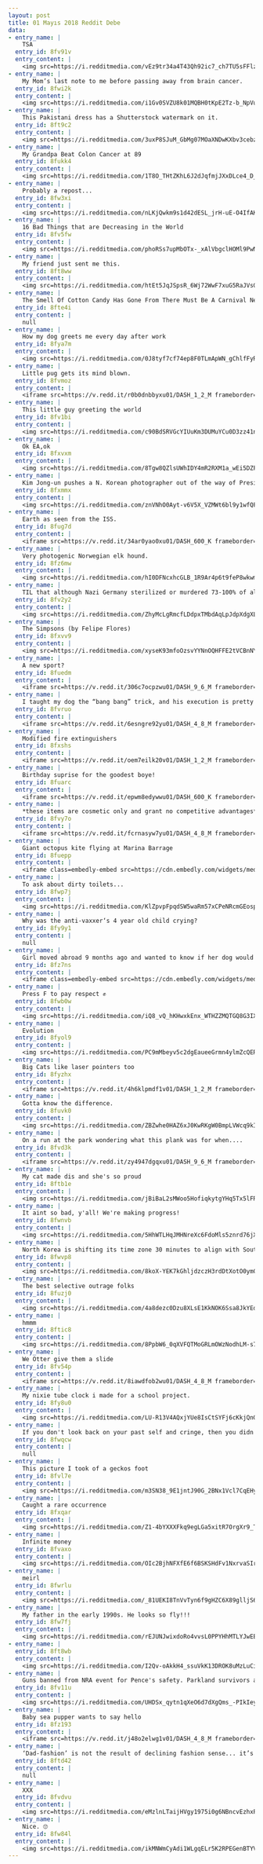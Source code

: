 ```yaml
---
layout: post
title: 01 Mayıs 2018 Reddit Debe
data:
- entry_name: |
    TSA
  entry_id: 8fv91v
  entry_content: |
    <img src=https://i.redditmedia.com/vEz9tr34a4T43Qh92ic7_ch7TU5sFFlzVSPOE-Dqqjk.jpg?s=bc73a5590b28eca42f5d471488398980 frameborder=0>
- entry_name: |
    My Mom’s last note to me before passing away from brain cancer.
  entry_id: 8fwi2k
  entry_content: |
    <img src=https://i.redditmedia.com/i1Gv0SVZU8k01MQBH0tKpE2Tz-b_NpVuR7dtRZTZEMM.jpg?s=b050b8fd1ca5547732a832592a0adf00 frameborder=0>
- entry_name: |
    This Pakistani dress has a Shutterstock watermark on it.
  entry_id: 8ft9c2
  entry_content: |
    <img src=https://i.redditmedia.com/3uxP8SJuM_GbMg07MOaXNDwKXbv3cebzaBzo5dkSxOM.jpg?s=b2d509e3fa6ac30ad233e68c59683089 frameborder=0>
- entry_name: |
    My Grandpa Beat Colon Cancer at 89
  entry_id: 8fukk4
  entry_content: |
    <img src=https://i.redditmedia.com/1T8O_THtZKhL6J2dJqfmjJXxDLce4_D_OBfB1mRBbtI.jpg?s=92939fcfbc7feb4c6b0d4374abfe5d5f frameborder=0>
- entry_name: |
    Probably a repost...
  entry_id: 8fw3xi
  entry_content: |
    <img src=https://i.redditmedia.com/nLKjQwkm9s1d42dESL_jrH-uE-O4IfAKB4WlV3PTi8Q.jpg?s=53978316167cffd93b8d1612d44ffc09 frameborder=0>
- entry_name: |
    16 Bad Things that are Decreasing in the World
  entry_id: 8fv5fw
  entry_content: |
    <img src=https://i.redditmedia.com/phoRSs7upMbOTx-_xAlVbgclHOMl9PwNyZ3JUPVXfFs.jpg?s=98a0895029fda0c8d7748dff93dd96c0 frameborder=0>
- entry_name: |
    My friend just sent me this.
  entry_id: 8ft8ww
  entry_content: |
    <img src=https://i.redditmedia.com/htEt5JqJSpsR_6Wj72WwF7xuG5RaJVsGkG1Qx47Q0UQ.jpg?s=ff72339767ac01d6de91f9c9899a13a5 frameborder=0>
- entry_name: |
    The Smell Of Cotton Candy Has Gone From There Must Be A Carnival Nearby to Who's The Douche Who's Vaping?.
  entry_id: 8fte4i
  entry_content: |
    null
- entry_name: |
    How my dog greets me every day after work
  entry_id: 8fya7m
  entry_content: |
    <img src=https://i.redditmedia.com/0J8tyf7cf74ep8F0TLmApWN_gChlfFyR_JtJIf2f5HM.jpg?s=16814adff83f60d0ef86e728b73f2dfb frameborder=0>
- entry_name: |
    Little pug gets its mind blown.
  entry_id: 8fvmoz
  entry_content: |
    <iframe src=https://v.redd.it/r0b0dnbbyxu01/DASH_1_2_M frameborder=0></iframe>
- entry_name: |
    This little guy greeting the world
  entry_id: 8fv1bi
  entry_content: |
    <img src=https://i.redditmedia.com/c90BdSRVGcYIUuKm3DUMuYCu0D3zz41n5N45wcgUirw.jpg?s=acaa9fa5b8539123b8574ac43d40126e frameborder=0>
- entry_name: |
    Ok EA,ok
  entry_id: 8fxvxm
  entry_content: |
    <img src=https://i.redditmedia.com/8Tgw8QZlsUWhIDY4mR2RXM1a_wEi5DZF-ExkXqyOOuc.png?s=77a3eafe4ba32b47175155b5547d2bdd frameborder=0>
- entry_name: |
    Kim Jong-un pushes a N. Korean photographer out of the way of President Moon.
  entry_id: 8fxmmx
  entry_content: |
    <img src=https://i.redditmedia.com/znVNhO0Ayt-v6V5X_VZMWt6bl9y1wfQFzf4_sAMcODg.gif?fm=jpg&s=aa33614d19354048fd634448c8be2dee frameborder=0>
- entry_name: |
    Earth as seen from the ISS.
  entry_id: 8fug7d
  entry_content: |
    <iframe src=https://v.redd.it/34ar0yao0xu01/DASH_600_K frameborder=0></iframe>
- entry_name: |
    Very photogenic Norwegian elk hound.
  entry_id: 8fz6mw
  entry_content: |
    <img src=https://i.redditmedia.com/hI0DFNcxhcGLB_1R9Ar4p6t9feP8wkwmMfuWeiDqXOQ.jpg?s=e1e5cb1dddb2089bfc546a89e49c2e71 frameborder=0>
- entry_name: |
    TIL that although Nazi Germany sterilized or murdered 73-100% of all schizophrenics in Germany (about 220K-269K people), there were no long-term effects on subsequent rates of schizophrenia in Germany. In fact, post WWII rates were unexpectedly high.
  entry_id: 8fv2y2
  entry_content: |
    <img src=https://i.redditmedia.com/ZhyMcLgRmcfLDdpxTMbdAqLpJdpXdgXLYank-HJqGKE.jpg?s=b23e9faf66c846f52b85e936afd209e7 frameborder=0>
- entry_name: |
    The Simpsons (by Felipe Flores)
  entry_id: 8fxvv9
  entry_content: |
    <img src=https://i.redditmedia.com/xyseK93mfoOzsvYYNnOQHFFE2tVCBnNYo1IZK3xGEWg.jpg?s=62a5c42a4e988125d079160a35ad144f frameborder=0>
- entry_name: |
    A new sport?
  entry_id: 8fuedm
  entry_content: |
    <iframe src=https://v.redd.it/306c7ocpzwu01/DASH_9_6_M frameborder=0></iframe>
- entry_name: |
    I taught my dog the “bang bang” trick, and his execution is pretty adorable.
  entry_id: 8fvruo
  entry_content: |
    <iframe src=https://v.redd.it/6esngre92yu01/DASH_4_8_M frameborder=0></iframe>
- entry_name: |
    Modified fire extinguishers
  entry_id: 8fxshs
  entry_content: |
    <iframe src=https://v.redd.it/oem7eilk20v01/DASH_1_2_M frameborder=0></iframe>
- entry_name: |
    Birthday suprise for the goodest boye!
  entry_id: 8fuarc
  entry_content: |
    <iframe src=https://v.redd.it/epwm8edywwu01/DASH_600_K frameborder=0></iframe>
- entry_name: |
    *these items are cosmetic only and grant no competitive advantages*
  entry_id: 8fvy7o
  entry_content: |
    <iframe src=https://v.redd.it/fcrnasyw7yu01/DASH_4_8_M frameborder=0></iframe>
- entry_name: |
    Giant octopus kite flying at Marina Barrage
  entry_id: 8fuepp
  entry_content: |
    <iframe class=embedly-embed src=https://cdn.embedly.com/widgets/media.html?src=https%3A%2F%2Fgfycat.com%2Fifr%2FLateSeparateAsianwaterbuffalo&url=https%3A%2F%2Fgfycat.com%2Fgifs%2Fdetail%2FLateSeparateAsianwaterbuffalo&image=https%3A%2F%2Fthumbs.gfycat.com%2FLateSeparateAsianwaterbuffalo-size_restricted.gif&key=2aa3c4d5f3de4f5b9120b660ad850dc9&type=text%2Fhtml&schema=gfycat width=600 height=338 scrolling=no frameborder=0 allowfullscreen></iframe>
- entry_name: |
    To ask about dirty toilets...
  entry_id: 8fwp7j
  entry_content: |
    <img src=https://i.redditmedia.com/KlZpvpFpqdSW5waRm57xCPeNRcmGEospdMJNTM63WNo.png?s=f7a45ef32f4ad028f3282dc1ec39ffc5 frameborder=0>
- entry_name: |
    Why was the anti-vaxxer‘s 4 year old child crying?
  entry_id: 8fy9y1
  entry_content: |
    null
- entry_name: |
    Girl moved abroad 9 months ago and wanted to know if her dog would recognize her on a videocall. She did!
  entry_id: 8fz7ns
  entry_content: |
    <iframe class=embedly-embed src=https://cdn.embedly.com/widgets/media.html?src=https%3A%2F%2Fgfycat.com%2Fifr%2FFloweryFlusteredAsiaticgreaterfreshwaterclam&url=https%3A%2F%2Fgfycat.com%2Ffloweryflusteredasiaticgreaterfreshwaterclam&image=https%3A%2F%2Fthumbs.gfycat.com%2FFloweryFlusteredAsiaticgreaterfreshwaterclam-size_restricted.gif&key=522baf40bd3911e08d854040d3dc5c07&type=text%2Fhtml&schema=gfycat width=256 height=320 scrolling=no frameborder=0 allowfullscreen></iframe>
- entry_name: |
    Press F to pay respect ✊
  entry_id: 8fwb0w
  entry_content: |
    <img src=https://i.redditmedia.com/iQ8_vQ_hKHwxkEnx_WTHZZMQTGQ8G3IXZYc47Vq2nFM.jpg?s=ec4d2266aed6a552e0ce053c7478bd81 frameborder=0>
- entry_name: |
    Evolution
  entry_id: 8fyol9
  entry_content: |
    <img src=https://i.redditmedia.com/PC9mMbeyv5c2dgEaueeGrmn4ylmZcQERKgXvtGvulbo.jpg?s=2b158117aa0a1f755ef0049cda766921 frameborder=0>
- entry_name: |
    Big Cats like laser pointers too
  entry_id: 8fyzhx
  entry_content: |
    <iframe src=https://v.redd.it/4h6klpmdf1v01/DASH_1_2_M frameborder=0></iframe>
- entry_name: |
    Gotta know the difference.
  entry_id: 8fuvk0
  entry_content: |
    <img src=https://i.redditmedia.com/ZBZwhe0HAZ6xJ0KwRKgW0BmpLVWcq9kITf4NHSjnnR4.jpg?s=b9b6ef7fc16729d1b64cebb6f5e129eb frameborder=0>
- entry_name: |
    On a run at the park wondering what this plank was for when....
  entry_id: 8fvd3k
  entry_content: |
    <iframe src=https://v.redd.it/zy4947dgqxu01/DASH_9_6_M frameborder=0></iframe>
- entry_name: |
    My cat made dis and she's so proud
  entry_id: 8ftb1e
  entry_content: |
    <img src=https://i.redditmedia.com/jBiBaL2sMWoo5HofiqkytgYHq5Tx5lFR6EfEPIcuxgk.jpg?s=93b10c2113aa90150e878a005396d58a frameborder=0>
- entry_name: |
    It aint so bad, y'all! We're making progress!
  entry_id: 8fwnvb
  entry_content: |
    <img src=https://i.redditmedia.com/5HhWTLHqJMHNreXc6FdoMls5znrd76jXUyLsuWQc_Y4.jpg?s=cdba479d8416fdae8ee72535f49f8aab frameborder=0>
- entry_name: |
    North Korea is shifting its time zone 30 minutes to align with South Korea's
  entry_id: 8fwvp8
  entry_content: |
    <img src=https://i.redditmedia.com/8koX-YEK7kGhljdzczH3rdDtXotO0ymCwqBqeyt7euo.jpg?s=3ecd144f9c1b601c03f0283f0d27d85d frameborder=0>
- entry_name: |
    The best selective outrage folks
  entry_id: 8fuzj0
  entry_content: |
    <img src=https://i.redditmedia.com/4a8dezc0Dzu8XLsE1KkNOK6Ssa8JkYEd3RNTMprJSs4.jpg?s=afe2762d62bec1330659ffbdcaf1abec frameborder=0>
- entry_name: |
    hmmm
  entry_id: 8ftic8
  entry_content: |
    <img src=https://i.redditmedia.com/8PpbW6_0qXVFQTMoGRLmOWzNodhLM-s7YACMDTg6LOo.jpg?s=658f6c26e1c3404d2cfab071e1a1d948 frameborder=0>
- entry_name: |
    We Otter give them a slide
  entry_id: 8fv54p
  entry_content: |
    <iframe src=https://v.redd.it/8iawdfob2wu01/DASH_4_8_M frameborder=0></iframe>
- entry_name: |
    My nixie tube clock i made for a school project.
  entry_id: 8fy8u0
  entry_content: |
    <img src=https://i.redditmedia.com/LU-R13V4AQxjYUe8IsCtSYFj6cKkjQnG0x9zYK2Qhlc.jpg?s=b08073852d2e3c9e2841039dd879661f frameborder=0>
- entry_name: |
    If you don't look back on your past self and cringe, then you didn't grow as a person.
  entry_id: 8fwqcw
  entry_content: |
    null
- entry_name: |
    This picture I took of a geckos foot
  entry_id: 8fvl7e
  entry_content: |
    <img src=https://i.redditmedia.com/m3SN38_9E1jntJ90G_2BNx1Vcl7CqEHynUETa9d7D9g.jpg?s=6d1d653d059705a64ca1c79218c21b5c frameborder=0>
- entry_name: |
    Caught a rare occurrence
  entry_id: 8fxqar
  entry_content: |
    <img src=https://i.redditmedia.com/Z1-4bYXXXFkq9egLGa5xitR7OrgXr9_THnceOnKQWlM.jpg?s=4103a69cb061a1b1ecd884abc6a9fb03 frameborder=0>
- entry_name: |
    Infinite money
  entry_id: 8fvaxo
  entry_content: |
    <img src=https://i.redditmedia.com/OIc2BjhNFXfE6f6BSKSHdFv1NxrvaSIrREJb6vF4p5I.jpg?s=80814622e37de9d7e96fd94d7d5742ef frameborder=0>
- entry_name: |
    meirl
  entry_id: 8fwrlu
  entry_content: |
    <img src=https://i.redditmedia.com/_81UEKI8TnVvTyn6f9gHZC6X89glljS6Ia1V3KIzkmY.jpg?s=a9023f45217c896e70ac08d7e553a7f7 frameborder=0>
- entry_name: |
    My father in the early 1990s. He looks so fly!!!
  entry_id: 8fw7fj
  entry_content: |
    <img src=https://i.redditmedia.com/rEJUNJwixdoRo4vvsL0PPYHhMTLYJwEECrj8IoBWzrM.jpg?s=6c8009698b0e10adc78e3faf49c98871 frameborder=0>
- entry_name: |
  entry_id: 8ft8wb
  entry_content: |
    <img src=https://i.redditmedia.com/I2Qv-oAkkH4_ssuVkK13DROK8uMzLuCiDRKMSSgIVVY.jpg?s=bda7005ec76dfd25d0ba3026f719ce47 frameborder=0>
- entry_name: |
    Guns banned from NRA event for Pence's safety. Parkland survivors ask, why not for us?
  entry_id: 8fv11u
  entry_content: |
    <img src=https://i.redditmedia.com/UHDSx_qytn1qXeO6d7dXgQms_-PIkIeySU8vrv_wwE0.jpg?s=448c16aa16de09c63de159313546dc92 frameborder=0>
- entry_name: |
    Baby sea pupper wants to say hello
  entry_id: 8fz193
  entry_content: |
    <iframe src=https://v.redd.it/j48o2elwg1v01/DASH_4_8_M frameborder=0></iframe>
- entry_name: |
    ‘Dad-fashion’ is not the result of declining fashion sense... it’s the result of no longer giving a shit about strangers’ opinions.
  entry_id: 8ftd42
  entry_content: |
    null
- entry_name: |
    XXX
  entry_id: 8fvdvu
  entry_content: |
    <img src=https://i.redditmedia.com/eMzlnLTaijHVgy1975i0g6NBncvEzhxPp_z7QWXrLOE.jpg?s=f93c1d73c09a5d44b57b500f676c08bd frameborder=0>
- entry_name: |
    Nice. 🙄
  entry_id: 8fw84l
  entry_content: |
    <img src=https://i.redditmedia.com/ikMNWmCyAdi1WLgqELr5K2RPEGenBTYVSBmzmpvNVWE.jpg?s=96fd38204487fb9260e0d3d9dd6e93fd frameborder=0>
---
```

